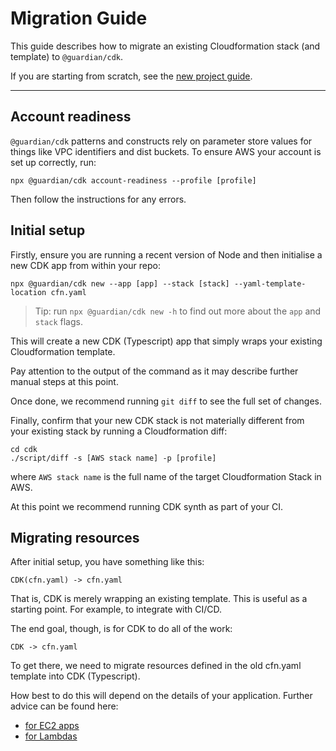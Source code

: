 # Migration Guide

This guide describes how to migrate an existing Cloudformation stack (and
template) to `@guardian/cdk`.

If you are starting from scratch, see the [new project guide](TODO).

---

## Account readiness

`@guardian/cdk` patterns and constructs rely on parameter store values for
things like VPC identifiers and dist buckets. To ensure AWS your account is set
up correctly, run:

    npx @guardian/cdk account-readiness --profile [profile]

Then follow the instructions for any errors.

## Initial setup

Firstly, ensure you are running a recent version of Node and then initialise a
new CDK app from within your repo:

    npx @guardian/cdk new --app [app] --stack [stack] --yaml-template-location cfn.yaml

> Tip: run `npx @guardian/cdk new -h` to find out more about the `app` and
> `stack` flags.

This will create a new CDK (Typescript) app that simply wraps your existing
Cloudformation template.

Pay attention to the output of the command as it may describe further manual
steps at this point.

Once done, we recommend running `git diff` to see the full set of changes.

Finally, confirm that your new CDK stack is not materially different from your
existing stack by running a Cloudformation diff:

    cd cdk
    ./script/diff -s [AWS stack name] -p [profile]

where `AWS stack name` is the full name of the target Cloudformation Stack in
AWS.

At this point we recommend running CDK synth as part of your CI.

## Migrating resources

After initial setup, you have something like this:

    CDK(cfn.yaml) -> cfn.yaml

That is, CDK is merely wrapping an existing template. This is useful as a
starting point. For example, to integrate with CI/CD.

The end goal, though, is for CDK to do all of the work:

    CDK -> cfn.yaml

To get there, we need to migrate resources defined in the old cfn.yaml template
into CDK (Typescript).

How best to do this will depend on the details of your application. Further
advice can be found here:

- [for EC2 apps](./migration-guide-ec2.md)
- [for Lambdas](./migration-guide-lambda.md)
